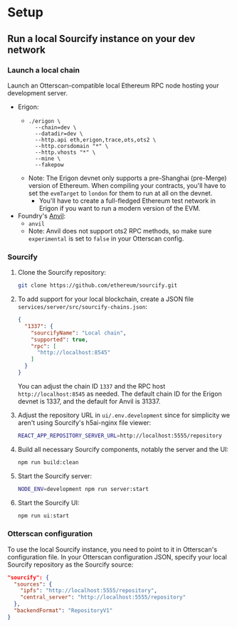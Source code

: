 # Setup

## Run a local Sourcify instance on your dev network

### Launch a local chain

Launch an Otterscan-compatible local Ethereum RPC node hosting your development server.

- Erigon:
  - ```
    ./erigon \
      --chain=dev \
      --datadir=dev \
      --http.api eth,erigon,trace,ots,ots2 \
      --http.corsdomain "*" \
      --http.vhosts "*" \
      --mine \
      --fakepow
    ```
  - Note: The Erigon devnet only supports a pre-Shanghai (pre-Merge) version of Ethereum. When compiling your contracts, you'll have to set the `evmTarget` to `london` for them to run at all on the devnet.
    - You'll have to create a full-fledged Ethereum test network in Erigon if you want to run a modern version of the EVM.
- Foundry's [Anvil](https://book.getfoundry.sh/reference/anvil/):
  - `anvil`
  - Note: Anvil does not support ots2 RPC methods, so make sure `experimental` is set to `false` in your Otterscan config.

### Sourcify

1. Clone the Sourcify repository:

    ```sh
    git clone https://github.com/ethereum/sourcify.git
    ```

2. To add support for your local blockchain, create a JSON file `services/server/src/sourcify-chains.json`:

    ```json
    {
      "1337": {
        "sourcifyName": "Local chain",
        "supported": true,
        "rpc": [
          "http://localhost:8545"
        ]
      }
    }
    ```

    You can adjust the chain ID `1337` and the RPC host `http://localhost:8545` as needed. The default chain ID for the Erigon devnet is 1337, and the default for Anvil is 31337.

3. Adjust the repository URL in `ui/.env.development` since for simplicity we aren't using Sourcify's h5ai-nginx file viewer:

    ```sh
    REACT_APP_REPOSITORY_SERVER_URL=http://localhost:5555/repository
    ```

4. Build all necessary Sourcify components, notably the server and the UI:

    ```sh
    npm run build:clean
    ```

5. Start the Sourcify server:

    ```sh
    NODE_ENV=development npm run server:start
    ```

6. Start the Sourcify UI:

    ```sh
    npm run ui:start
    ```

### Otterscan configuration

To use the local Sourcify instance, you need to point to it in Otterscan's configuration file.
In your Otterscan configuration JSON, specify your local Sourcify repository as the Sourcify source:

```json
"sourcify": {
  "sources": {
    "ipfs": "http://localhost:5555/repository",
    "central_server": "http://localhost:5555/repository"
  },
  "backendFormat": "RepositoryV1"
}
```
